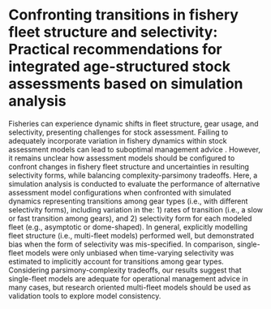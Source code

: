 # Confronting transitions in fishery fleet structure and selectivity: Practical recommendations for integrated age-structured stock assessments based on simulation analysis

Fisheries can experience dynamic shifts in fleet structure, gear usage, and selectivity, presenting challenges for stock assessment. Failing to adequately incorporate variation in fishery dynamics within stock assessment models can lead to suboptimal management advice .  However, it remains unclear how assessment models should be configured to confront changes in fishery fleet structure and uncertainties in resulting selectivity forms, while balancing complexity-parsimony tradeoffs. Here, a simulation analysis is conducted to evaluate the performance of alternative assessment model configurations  when confronted with simulated dynamics representing transitions among gear types (i.e., with different selectivity forms), including variation in the: 1) rates of transition (i.e., a slow or fast transition among gears), and 2) selectivity form for each modeled fleet (e.g., asymptotic or dome-shaped). In general, explicitly modelling fleet structure (i.e., multi-fleet models) performed well, but demonstrated bias when the form of selectivity was mis-specified. In comparison, single-fleet models were only unbiased when time-varying selectivity was estimated to implicitly account for transitions among gear types. Considering parsimony-complexity tradeoffs, our results suggest that single-fleet models are adequate for operational management advice in many cases, but research oriented multi-fleet models should be used as validation tools to explore model consistency.
